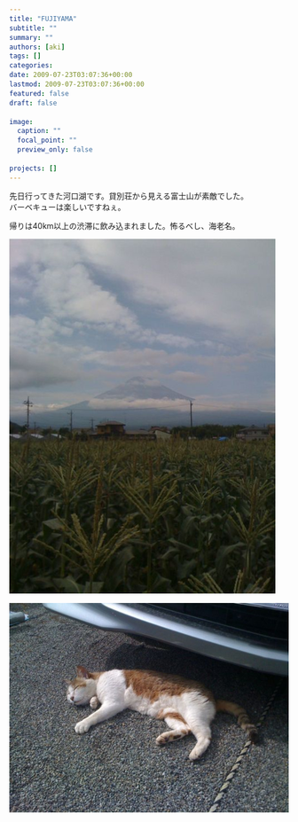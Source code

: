 ```yaml
---
title: "FUJIYAMA"
subtitle: ""
summary: ""
authors: [aki]
tags: []
categories: 
date: 2009-07-23T03:07:36+00:00
lastmod: 2009-07-23T03:07:36+00:00
featured: false
draft: false

image:
  caption: ""
  focal_point: ""
  preview_only: false

projects: []
---
```

先日行ってきた河口湖です。貸別荘から見える富士山が素敵でした。  
バーベキューは楽しいですねぇ。

帰りは40km以上の渋滞に飲み込まれました。怖るべし、海老名。

![](p_1600_1200_625e8f56-a29c-4881-b4f7-45bcdc6e3f1b.jpeg)
  
![](l_1600_1200_91d6131c-6d5e-4e43-8a36-4299c59a23e8.jpeg)

